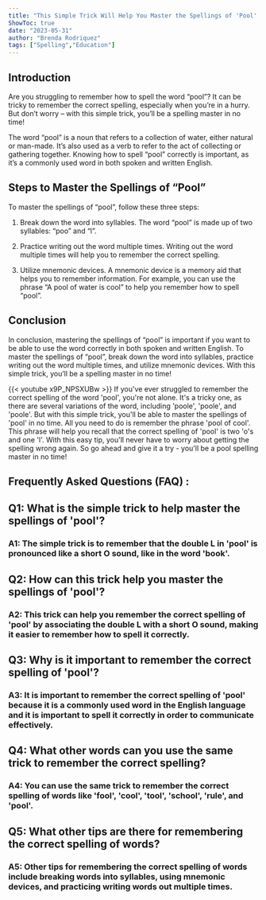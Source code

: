 ```yaml
---
title: "This Simple Trick Will Help You Master the Spellings of 'Pool' in No Time!"
ShowToc: true 
date: "2023-05-31"
author: "Brenda Rodriquez" 
tags: ["Spelling","Education"]
---
```

## Introduction

Are you struggling to remember how to spell the word “pool”? It can be tricky to remember the correct spelling, especially when you’re in a hurry. But don’t worry – with this simple trick, you’ll be a spelling master in no time! 

The word “pool” is a noun that refers to a collection of water, either natural or man-made. It’s also used as a verb to refer to the act of collecting or gathering together. Knowing how to spell “pool” correctly is important, as it’s a commonly used word in both spoken and written English.

## Steps to Master the Spellings of “Pool”

To master the spellings of “pool”, follow these three steps: 

1. Break down the word into syllables. The word “pool” is made up of two syllables: “poo” and “l”. 

2. Practice writing out the word multiple times. Writing out the word multiple times will help you to remember the correct spelling. 

3. Utilize mnemonic devices. A mnemonic device is a memory aid that helps you to remember information. For example, you can use the phrase “A pool of water is cool” to help you remember how to spell “pool”. 

## Conclusion

In conclusion, mastering the spellings of “pool” is important if you want to be able to use the word correctly in both spoken and written English. To master the spellings of “pool”, break down the word into syllables, practice writing out the word multiple times, and utilize mnemonic devices. With this simple trick, you’ll be a spelling master in no time!

{{< youtube x9P_NPSXUBw >}} 
If you've ever struggled to remember the correct spelling of the word 'pool', you're not alone. It's a tricky one, as there are several variations of the word, including 'poole', 'poole', and 'poole'. But with this simple trick, you'll be able to master the spellings of 'pool' in no time. All you need to do is remember the phrase 'pool of cool'. This phrase will help you recall that the correct spelling of 'pool' is two 'o's and one 'l'. With this easy tip, you'll never have to worry about getting the spelling wrong again. So go ahead and give it a try - you'll be a pool spelling master in no time!

## Frequently Asked Questions (FAQ) :
<h2>Q1: What is the simple trick to help master the spellings of 'pool'?</h2>

<h3>A1: The simple trick is to remember that the double L in 'pool' is pronounced like a short O sound, like in the word 'book'.</h3>

<h2>Q2: How can this trick help you master the spellings of 'pool'?</h2>

<h3>A2: This trick can help you remember the correct spelling of 'pool' by associating the double L with a short O sound, making it easier to remember how to spell it correctly.</h3>

<h2>Q3: Why is it important to remember the correct spelling of 'pool'?</h2>

<h3>A3: It is important to remember the correct spelling of 'pool' because it is a commonly used word in the English language and it is important to spell it correctly in order to communicate effectively.</h3>

<h2>Q4: What other words can you use the same trick to remember the correct spelling?</h2>

<h3>A4: You can use the same trick to remember the correct spelling of words like 'fool', 'cool', 'tool', 'school', 'rule', and 'pool'.</h3>

<h2>Q5: What other tips are there for remembering the correct spelling of words?</h2>

<h3>A5: Other tips for remembering the correct spelling of words include breaking words into syllables, using mnemonic devices, and practicing writing words out multiple times.</h3>





